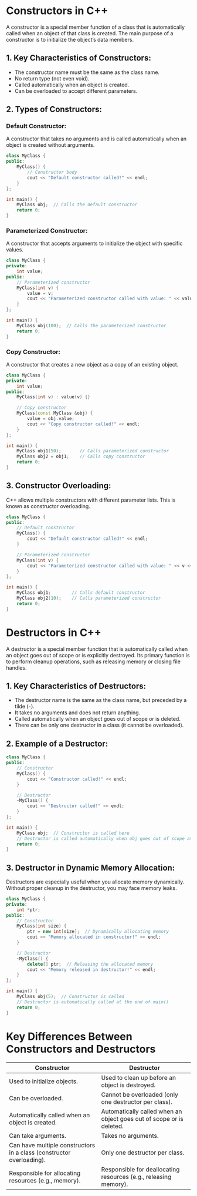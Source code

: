 
# Constructors in C++

A constructor is a special member function of a class that is automatically called when an object of that class is created. The main purpose of a constructor is to initialize the object’s data members.

## 1. Key Characteristics of Constructors:
- The constructor name must be the same as the class name.
- No return type (not even void).
- Called automatically when an object is created.
- Can be overloaded to accept different parameters.

## 2. Types of Constructors:

### Default Constructor:
A constructor that takes no arguments and is called automatically when an object is created without arguments.

```cpp
class MyClass {
public:
    MyClass() {
        // Constructor body
        cout << "Default constructor called!" << endl;
    }
};

int main() {
    MyClass obj;  // Calls the default constructor
    return 0;
}
```

### Parameterized Constructor:
A constructor that accepts arguments to initialize the object with specific values.

```cpp
class MyClass {
private:
    int value;
public:
    // Parameterized constructor
    MyClass(int v) {
        value = v;
        cout << "Parameterized constructor called with value: " << value << endl;
    }
};

int main() {
    MyClass obj(100);  // Calls the parameterized constructor
    return 0;
}
```

### Copy Constructor:
A constructor that creates a new object as a copy of an existing object.

```cpp
class MyClass {
private:
    int value;
public:
    MyClass(int v) : value(v) {}

    // Copy constructor
    MyClass(const MyClass &obj) {
        value = obj.value;
        cout << "Copy constructor called!" << endl;
    }
};

int main() {
    MyClass obj1(50);       // Calls parameterized constructor
    MyClass obj2 = obj1;    // Calls copy constructor
    return 0;
}
```

## 3. Constructor Overloading:
C++ allows multiple constructors with different parameter lists. This is known as constructor overloading.

```cpp
class MyClass {
public:
    // Default constructor
    MyClass() {
        cout << "Default constructor called!" << endl;
    }

    // Parameterized constructor
    MyClass(int v) {
        cout << "Parameterized constructor called with value: " << v << endl;
    }
};

int main() {
    MyClass obj1;        // Calls default constructor
    MyClass obj2(10);    // Calls parameterized constructor
    return 0;
}
```

# Destructors in C++

A destructor is a special member function that is automatically called when an object goes out of scope or is explicitly destroyed. Its primary function is to perform cleanup operations, such as releasing memory or closing file handles.

## 1. Key Characteristics of Destructors:
- The destructor name is the same as the class name, but preceded by a tilde (`~`).
- It takes no arguments and does not return anything.
- Called automatically when an object goes out of scope or is deleted.
- There can be only one destructor in a class (it cannot be overloaded).

## 2. Example of a Destructor:

```cpp
class MyClass {
public:
    // Constructor
    MyClass() {
        cout << "Constructor called!" << endl;
    }

    // Destructor
    ~MyClass() {
        cout << "Destructor called!" << endl;
    }
};

int main() {
    MyClass obj;  // Constructor is called here
    // Destructor is called automatically when obj goes out of scope at the end of main()
    return 0;
}
```

## 3. Destructor in Dynamic Memory Allocation:
Destructors are especially useful when you allocate memory dynamically. Without proper cleanup in the destructor, you may face memory leaks.

```cpp
class MyClass {
private:
    int *ptr;
public:
    // Constructor
    MyClass(int size) {
        ptr = new int[size];  // Dynamically allocating memory
        cout << "Memory allocated in constructor!" << endl;
    }

    // Destructor
    ~MyClass() {
        delete[] ptr;  // Releasing the allocated memory
        cout << "Memory released in destructor!" << endl;
    }
};

int main() {
    MyClass obj(5);  // Constructor is called
    // Destructor is automatically called at the end of main()
    return 0;
}
```

# Key Differences Between Constructors and Destructors

| **Constructor**                        | **Destructor**                           |
|----------------------------------------|------------------------------------------|
| Used to initialize objects.            | Used to clean up before an object is destroyed. |
| Can be overloaded.                     | Cannot be overloaded (only one destructor per class). |
| Automatically called when an object is created. | Automatically called when an object goes out of scope or is deleted. |
| Can take arguments.                    | Takes no arguments.                      |
| Can have multiple constructors in a class (constructor overloading). | Only one destructor per class.           |
| Responsible for allocating resources (e.g., memory). | Responsible for deallocating resources (e.g., releasing memory). |
